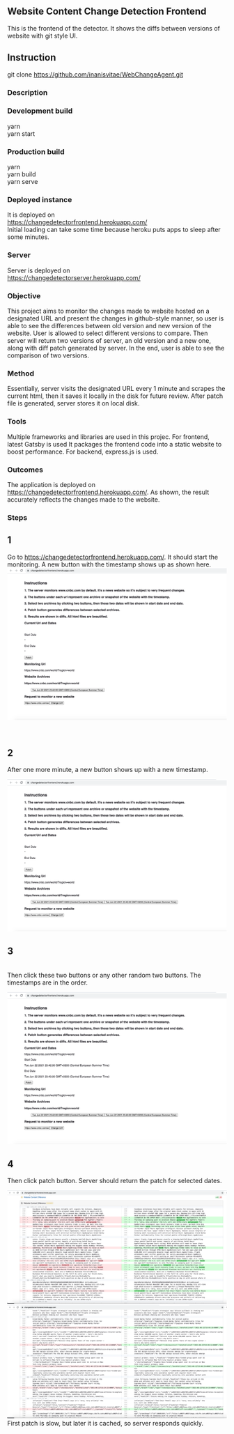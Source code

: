 ## Website Content Change Detection Frontend
This is the frontend of the detector. It shows the diffs between versions of website with git style UI.

## Instruction
git clone https://github.com/inanisvitae/WebChangeAgent.git <br />

### Description


### Development build
yarn <br />
yarn start <br />
### Production build
yarn <br />
yarn build <br />
yarn serve <br />

### Deployed instance
It is deployed on <br />
https://changedetectorfrontend.herokuapp.com/ <br />
Initial loading can take some time because heroku puts apps to sleep after some minutes.

### Server
Server is deployed on <br />
https://changedetectorserver.herokuapp.com/


### Objective
This project aims to monitor the changes made to website hosted on a designated URL and present 
 the changes in github-style manner, so user is able to see the differences between old version 
and new version of the website. User is allowed to select different versions to compare. 
Then server will return two versions of server, an old version and a new one, along with 
diff patch generated by server. In the end, user is able to see the comparison of two versions. 

### Method
Essentially, server visits the designated URL every 1 minute and scrapes the current html, then it saves it locally in the disk for future review. After patch file is generated, server stores it on local disk. 

### Tools
Multiple frameworks and libraries are used in this projec. For frontend, latest Gatsby is used 
It packages the frontend code into a static website to boost performance. 
For backend, express.js is used.
### Outcomes
The application is deployed on https://changedetectorfrontend.herokuapp.com/. As shown, the result 
accurately reflects the changes made to the website.
### Steps
## 1
Go to https://changedetectorfrontend.herokuapp.com/. It should start the monitoring. A new button with the timestamp shows up as shown here.
![alt text](https://github.com/inanisvitae/WebChangeAgent/blob/main/docs/screenshots/Screenshot5.png?raw=true)

<br />

## 2
After one more minute, a new button shows up with a new timestamp.

![alt text](https://github.com/inanisvitae/WebChangeAgent/blob/main/docs/screenshots/Screenshot4.png?raw=true)

## 3
<br />
Then click these two buttons or any other random two buttons. The timestamps are in the order.

![alt text](https://github.com/inanisvitae/WebChangeAgent/blob/main/docs/screenshots/Screenshot3.png?raw=true)
<br />

## 4
Then click patch button. Server should return the patch for selected dates. 

![alt text](https://github.com/inanisvitae/WebChangeAgent/blob/main/docs/screenshots/Screenshot2.png?raw=true)
![alt text](https://github.com/inanisvitae/WebChangeAgent/blob/main/docs/screenshots/Screenshot1.png?raw=true)
First patch is slow, but later it is cached, so server responds quickly.